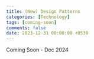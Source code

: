 ```yaml
--- 
title: (New) Design Patterns
categories: [Technology]
tags: [coming-soon]
comments: false
date: 2023-12-31 00:00:00 +0530
---
```


Coming Soon - Dec 2024